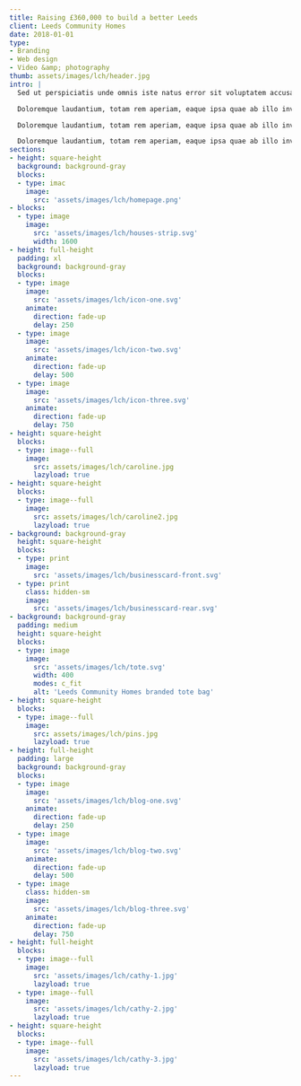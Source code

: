 ```yaml
---
title: Raising £360,000 to build a better Leeds
client: Leeds Community Homes
date: 2018-01-01
type:
- Branding
- Web design
- Video &amp; photography
thumb: assets/images/lch/header.jpg
intro: |
  Sed ut perspiciatis unde omnis iste natus error sit voluptatem accusantium.

  Doloremque laudantium, totam rem aperiam, eaque ipsa quae ab illo inventore veritatis et quasi archite

  Doloremque laudantium, totam rem aperiam, eaque ipsa quae ab illo inventore veritatis et quasi architecto beatae vitae dicta sunt explicabo. cto beatae vitae dicta sunt explicabo.

  Doloremque laudantium, totam rem aperiam, eaque ipsa quae ab illo inventore veritatis et quasi architecto beatae vitae dicta sunt explicabo.
sections:
- height: square-height
  background: background-gray
  blocks:
  - type: imac
    image:
      src: 'assets/images/lch/homepage.png'
- blocks:
  - type: image
    image:
      src: 'assets/images/lch/houses-strip.svg'
      width: 1600
- height: full-height
  padding: xl
  background: background-gray
  blocks:
  - type: image
    image:
      src: 'assets/images/lch/icon-one.svg'
    animate:
      direction: fade-up
      delay: 250
  - type: image
    image:
      src: 'assets/images/lch/icon-two.svg'
    animate:
      direction: fade-up
      delay: 500
  - type: image
    image:
      src: 'assets/images/lch/icon-three.svg'
    animate:
      direction: fade-up
      delay: 750
- height: square-height
  blocks:
  - type: image--full
    image:
      src: assets/images/lch/caroline.jpg
      lazyload: true
- height: square-height
  blocks:
  - type: image--full
    image:
      src: assets/images/lch/caroline2.jpg
      lazyload: true
- background: background-gray
  height: square-height
  blocks:
  - type: print
    image:
      src: 'assets/images/lch/businesscard-front.svg'
  - type: print
    class: hidden-sm
    image:
      src: 'assets/images/lch/businesscard-rear.svg'
- background: background-gray
  padding: medium
  height: square-height
  blocks:
  - type: image
    image:
      src: 'assets/images/lch/tote.svg'
      width: 400
      modes: c_fit
      alt: 'Leeds Community Homes branded tote bag'
- height: square-height
  blocks:
  - type: image--full
    image:
      src: assets/images/lch/pins.jpg
      lazyload: true
- height: full-height
  padding: large
  background: background-gray
  blocks:
  - type: image
    image:
      src: 'assets/images/lch/blog-one.svg'
    animate:
      direction: fade-up
      delay: 250
  - type: image
    image:
      src: 'assets/images/lch/blog-two.svg'
    animate:
      direction: fade-up
      delay: 500
  - type: image
    class: hidden-sm
    image:
      src: 'assets/images/lch/blog-three.svg'
    animate:
      direction: fade-up
      delay: 750
- height: full-height
  blocks:
  - type: image--full
    image:
      src: 'assets/images/lch/cathy-1.jpg'
      lazyload: true
  - type: image--full
    image:
      src: 'assets/images/lch/cathy-2.jpg'
      lazyload: true
- height: square-height
  blocks:
  - type: image--full
    image:
      src: 'assets/images/lch/cathy-3.jpg'
      lazyload: true
---
```

